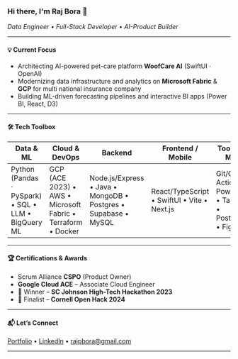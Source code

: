 ### Hi there, I'm **Raj Bora** 👋  
_Data Engineer • Full-Stack Developer • AI-Product Builder_

---

#### 💡 Current Focus
- Architecting AI-powered pet-care platform **WoofCare AI** (SwiftUI · OpenAI)
- Modernizing data infrastructure and analytics on **Microsoft Fabric** & **GCP** for multi national insurance company
- Building ML-driven forecasting pipelines and interactive BI apps (Power BI, React, D3)

---

#### 🛠️ Tech Toolbox
| Data & ML | Cloud & DevOps | Backend | Frontend / Mobile | Tooling & Misc |
|-----------|----------------|---------|-------------------|----------------|
| Python (Pandas · PySpark) • SQL • LLM • BigQuery ML | GCP (ACE 2023) • AWS • Microsoft Fabric • Terraform • Docker | Node.js/Express • Java • MongoDB • Postgres • Supabase • MySQL | React/TypeScript • SwiftUI • Vite • Next.js | Git/GitHub Actions • Power BI • Tableau • Postman • Figma |

---

#### 🏆 Certifications & Awards
- Scrum Alliance **CSPO** (Product Owner)  
- **Google Cloud ACE** – Associate Cloud Engineer  
- 🥇 Winner – **SC Johnson High-Tech Hackathon 2023**  
- 🏅 Finalist – **Cornell Open Hack 2024**

---

#### 📬 Let’s Connect
[Portfolio](https://rajpbora.com) • [LinkedIn](https://linkedin.com/in/rajpbora) • rajpbora@gmail.com

---

